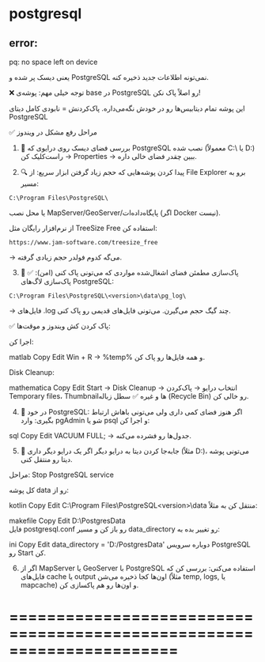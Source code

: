 # postgresql

## error:
pq: no space left on device

یعنی دیسک پر شده و PostgreSQL نمی‌تونه اطلاعات جدید ذخیره کنه.

❌ توجه خیلی مهم:
پوشه‌ی base در PostgreSQL رو اصلاً پاک نکن!

این پوشه تمام دیتابیس‌ها رو در خودش نگه‌می‌داره. پاک‌کردنش = نابودی کامل دیتای PostgreSQL

✅ مراحل رفع مشکل در ویندوز
1. 🧊 بررسی فضای دیسک
روی درایوی که PostgreSQL نصب شده (معمولاً C:\ یا D:\) راست‌کلیک کن → Properties → ببین چقدر فضای خالی داره.

2. 🔍 پیدا کردن پوشه‌هایی که حجم زیاد گرفتن
ابزار سریع:
از File Explorer برو به مسیر:

```
C:\Program Files\PostgreSQL\
```
یا محل نصب MapServer/GeoServer/پایگاه‌داده‌ات (اگر Docker نیست).

از نرم‌افزار رایگان مثل TreeSize Free استفاده کن:
```
https://www.jam-software.com/treesize_free
```
→ می‌گه کدوم فولدر حجم زیادی گرفته.

3. 🧹 پاک‌سازی مطمئن فضای اشغال‌شده
مواردی که می‌تونی پاک کنی (امن):
✅ پاک‌سازی لاگ‌های PostgreSQL:

```
C:\Program Files\PostgreSQL\<version>\data\pg_log\
```

→ فایل‌های .log چند گیگ حجم می‌گیرن. می‌تونی فایل‌های قدیمی رو پاک کنی.

✅ پاک کردن کش ویندوز و موقت‌ها:

اجرا کن:

matlab
Copy
Edit
Win + R → %temp%
و همه فایل‌ها رو پاک کن.

Disk Cleanup:

mathematica
Copy
Edit
Start → Disk Cleanup → انتخاب درایو → پاک‌کردن Temporary files، Thumbnailها و غیره
✅ سطل زباله (Recycle Bin) رو خالی کن.

4. 🧾 در خود PostgreSQL:
اگر هنوز فضای کمی داری ولی می‌تونی باهاش ارتباط بگیری:
وارد pgAdmin شو یا psql و اجرا کن:

sql
Copy
Edit
VACUUM FULL;
→ جدول‌ها رو فشرده می‌کنه.

5. 🧭 جابه‌جا کردن دیتا به درایو دیگر
اگر یک درایو دیگر داری (مثلاً D:)، می‌تونی پوشه دیتا رو منتقل کنی.

مراحل:
Stop PostgreSQL service

کل پوشه data رو از:

kotlin
Copy
Edit
C:\Program Files\PostgreSQL\<version>\data
منتقل کن به مثلاً:

makefile
Copy
Edit
D:\PostgresData\
فایل postgresql.conf رو باز کن و مسیر data_directory رو تغییر بده به:

ini
Copy
Edit
data_directory = 'D:/PostgresData'
دوباره سرویس PostgreSQL رو Start کن.

6. اگر از MapServer یا GeoServer با PostgreSQL استفاده می‌کنی:
بررسی کن که فایل‌های cache یا output اون‌ها کجا ذخیره می‌شن (مثلاً temp, logs, یا mapcache) و اون‌ها رو هم پاکسازی کن.

======================================================================
======================================================================
